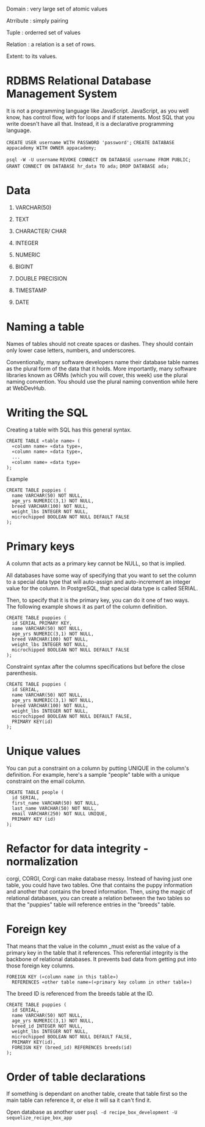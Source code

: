 Domain : very large set of atomic values

Atrribute : simply pairing

Tuple : orderred set of values

Relation : a relation is a set of rows.

Extent: to its values.

# RDBMS Relational Database Management System

It is not a programming language like JavaScript. JavaScript, as you well know, has control flow, with for loops and if statements. Most SQL that you write doesn't have all that. Instead, it is a declarative programming language.

`CREATE USER username WITH PASSWORD 'password';`
`CREATE DATABASE appacademy WITH OWNER appacademy;`

`psql -W -U username`
`REVOKE CONNECT ON DATABASE username FROM PUBLIC;`
`GRANT CONNECT ON DATABASE hr_data TO ada;`
`DROP DATABASE ada;`

# Data

1. VARCHAR(50)
2. TEXT
3. CHARACTER/ CHAR

4. INTEGER
5. NUMERIC
6. BIGINT
7. DOUBLE PRECISION

8. TIMESTAMP
9. DATE

# Naming a table

Names of tables should not create spaces or dashes. They should contain only lower case letters, numbers, and underscores.

Conventionally, many software developers name their database table names as the plural form of the data that it holds. More importantly, many software libraries known as ORMs (which you will cover, this week) use the plural naming convention. You should use the plural naming convention while here at WebDevHub.

# Writing the SQL

Creating a table with SQL has this general syntax.

```
CREATE TABLE «table name» (
  «column name» «data type»,
  «column name» «data type»,
  ...
  «column name» «data type»
);
```

Example

```
CREATE TABLE puppies (
  name VARCHAR(50) NOT NULL,
  age_yrs NUMERIC(3,1) NOT NULL,
  breed VARCHAR(100) NOT NULL,
  weight_lbs INTEGER NOT NULL,
  microchipped BOOLEAN NOT NULL DEFAULT FALSE
);
```

# Primary keys

A column that acts as a primary key cannot be NULL, so that is implied.

All databases have some way of specifying that you want to set the column to a special data type that will auto-assign and auto-increment an integer value for the column. In PostgreSQL, that special data type is called SERIAL.

Then, to specify that it is the primary key, you can do it one of two ways. The following example shows it as part of the column definition.

```
CREATE TABLE puppies (
  id SERIAL PRIMARY KEY,
  name VARCHAR(50) NOT NULL,
  age_yrs NUMERIC(3,1) NOT NULL,
  breed VARCHAR(100) NOT NULL,
  weight_lbs INTEGER NOT NULL,
  microchipped BOOLEAN NOT NULL DEFAULT FALSE
);
```

Constraint syntax after the columns specifications but before the close parenthesis.

```
CREATE TABLE puppies (
  id SERIAL,
  name VARCHAR(50) NOT NULL,
  age_yrs NUMERIC(3,1) NOT NULL,
  breed VARCHAR(100) NOT NULL,
  weight_lbs INTEGER NOT NULL,
  microchipped BOOLEAN NOT NULL DEFAULT FALSE,
  PRIMARY KEY(id)
);
```

# Unique values

You can put a constraint on a column by putting UNIQUE in the column's definition. For example, here's a sample "people" table with a unique constraint on the email column.

```
CREATE TABLE people (
  id SERIAL,
  first_name VARCHAR(50) NOT NULL,
  last_name VARCHAR(50) NOT NULL,
  email VARCHAR(250) NOT NULL UNIQUE,
  PRIMARY KEY (id)
);
```

# Refactor for data integrity - normalization

corgi, CORGI, Corgi can make database messy. Instead of having just one table, you could have two tables. One that contains the puppy information and another that contains the breed information. Then, using the magic of relational databases, you can create a relation between the two tables so that the "puppies" table will reference entries in the "breeds" table.

# Foreign key

That means that the value in the column \_must exist as the value of a primary key in the table that it references. This referential integrity is the backbone of relational databases. It prevents bad data from getting put into those foreign key columns.

```
FOREIGN KEY («column name in this table»)
  REFERENCES «other table name»(«primary key column in other table»)
```

The breed ID is referenced from the breeds table at the ID.

```
CREATE TABLE puppies (
  id SERIAL,
  name VARCHAR(50) NOT NULL,
  age_yrs NUMERIC(3,1) NOT NULL,
  breed_id INTEGER NOT NULL,
  weight_lbs INTEGER NOT NULL,
  microchipped BOOLEAN NOT NULL DEFAULT FALSE,
  PRIMARY KEY(id),
  FOREIGN KEY (breed_id) REFERENCES breeds(id)
);
```

# Order of table declarations

If something is dependant on another table, create that table first so the main table can reference it, or else it will sa it can't find it.

Open database as another user
`psql -d recipe_box_development -U sequelize_recipe_box_app`
